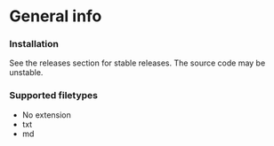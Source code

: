 # General info
### Installation
See the releases section for stable releases. The source code may be unstable.
### Supported filetypes
- No extension
- txt
- md
